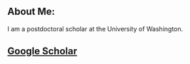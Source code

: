 ## About Me:
I am a postdoctoral scholar at the University of Washington.

## [Google Scholar](http://scholar.google.com/citations?user=6YQNoasAAAAJ&hl=en&oi=sra)
